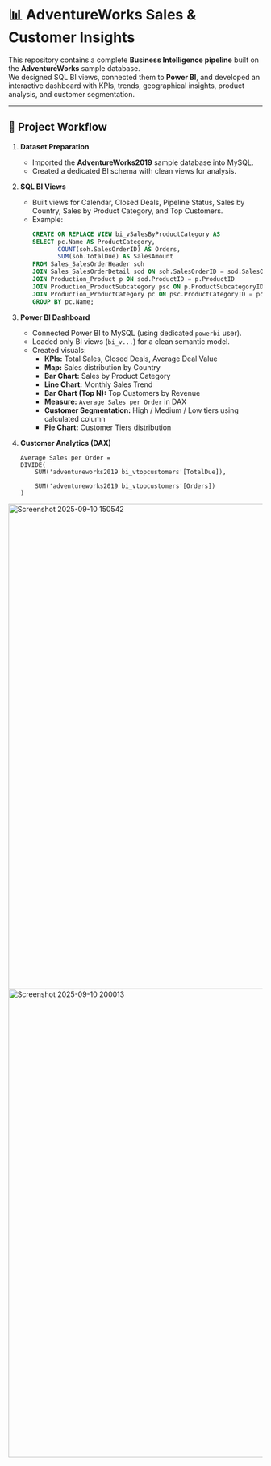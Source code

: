 # 📊 AdventureWorks Sales & Customer Insights

This repository contains a complete **Business Intelligence pipeline** built on the **AdventureWorks** sample database.  
We designed SQL BI views, connected them to **Power BI**, and developed an interactive dashboard with KPIs, trends, geographical insights, product analysis, and customer segmentation.

---

## 🚀 Project Workflow

1. **Dataset Preparation**
   - Imported the **AdventureWorks2019** sample database into MySQL.
   - Created a dedicated BI schema with clean views for analysis.

2. **SQL BI Views**
   - Built views for Calendar, Closed Deals, Pipeline Status, Sales by Country, Sales by Product Category, and Top Customers.
   - Example:  
     ```sql
     CREATE OR REPLACE VIEW bi_vSalesByProductCategory AS
     SELECT pc.Name AS ProductCategory,
            COUNT(soh.SalesOrderID) AS Orders,
            SUM(soh.TotalDue) AS SalesAmount
     FROM Sales_SalesOrderHeader soh
     JOIN Sales_SalesOrderDetail sod ON soh.SalesOrderID = sod.SalesOrderID
     JOIN Production_Product p ON sod.ProductID = p.ProductID
     JOIN Production_ProductSubcategory psc ON p.ProductSubcategoryID = psc.ProductSubcategoryID
     JOIN Production_ProductCategory pc ON psc.ProductCategoryID = pc.ProductCategoryID
     GROUP BY pc.Name;
     ```

3. **Power BI Dashboard**
   - Connected Power BI to MySQL (using dedicated `powerbi` user).
   - Loaded only BI views (`bi_v...`) for a clean semantic model.
   - Created visuals:
     - **KPIs:** Total Sales, Closed Deals, Average Deal Value  
     - **Map:** Sales distribution by Country  
     - **Bar Chart:** Sales by Product Category  
     - **Line Chart:** Monthly Sales Trend  
     - **Bar Chart (Top N):** Top Customers by Revenue  
     - **Measure:** `Average Sales per Order` in DAX  
     - **Customer Segmentation:** High / Medium / Low tiers using calculated column  
     - **Pie Chart:** Customer Tiers distribution  

4. **Customer Analytics (DAX)**
   ```DAX
   Average Sales per Order =
   DIVIDE(
       SUM('adventureworks2019 bi_vtopcustomers'[TotalDue]),
   
       SUM('adventureworks2019 bi_vtopcustomers'[Orders])
   )
<img width="1920" height="961" alt="Screenshot 2025-09-10 150542" src="https://github.com/user-attachments/assets/ee14892d-f3cd-4378-ba8d-fa7abf332221" />

<img width="1910" height="928" alt="Screenshot 2025-09-10 200013" src="https://github.com/user-attachments/assets/6a6d9c3f-c38c-486d-8b57-c1bf32e73603" />
